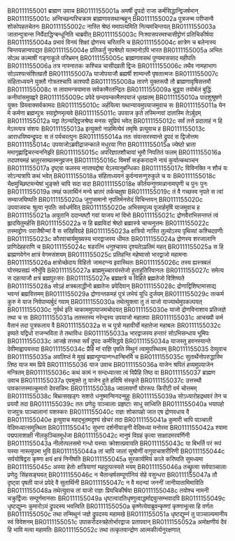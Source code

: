 BR0111155001	ब्राह्मण उवाच
BR0111155001a	अमर्षी द्रुपदो राजा कर्मसिद्धान्द्विजर्षभान्
BR0111155001c	अन्विच्छन्परिचक्राम ब्राह्मणावसथान्बहून्
BR0111155002a	पुत्रजन्म परीप्सन्वै शोकोपहतचेतनः
BR0111155002c	नास्ति श्रेष्ठं ममापत्यमिति नित्यमचिन्तयत्
BR0111155003a	जातान्पुत्रान्स निर्वेदाद्धिग्बन्धूनिति चाब्रवीत्
BR0111155003c	निःश्वासपरमश्चासीद्द्रोणं प्रतिचिकीर्षया
BR0111155004a	प्रभावं विनयं शिक्षां द्रोणस्य चरितानि च
BR0111155004c	क्षात्रेण च बलेनास्य चिन्तयन्नान्वपद्यत
BR0111155004e	प्रतिकर्तुं नृपश्रेष्ठो यतमानोऽपि भारत
BR0111155005a	अभितः सोऽथ कल्माषीं गङ्गाकूले परिभ्रमन्
BR0111155005c	ब्राह्मणावसथं पुण्यमाससाद महीपतिः
BR0111155006a	तत्र नास्नातकः कश्चिन्न चासीदव्रती द्विजः
BR0111155006c	तथैव नामहाभागः सोऽपश्यत्संशितव्रतौ
BR0111155007a	याजोपयाजौ ब्रह्मर्षी शाम्यन्तौ पृषतात्मजः
BR0111155007c	संहिताध्ययने युक्तौ गोत्रतश्चापि काश्यपौ
BR0111155008a	तारणे युक्तरूपौ तौ ब्राह्मणावृषिसत्तमौ
BR0111155008c	स तावामन्त्रयामास सर्वकामैरतन्द्रितः
BR0111155009a	बुद्ध्वा तयोर्बलं बुद्धिं कनीयांसमुपह्वरे
BR0111155009c	प्रपेदे छन्दयन्कामैरुपयाजं धृतव्रतम्
BR0111155010a	पादशुश्रूषणे युक्तः प्रियवाक्सर्वकामदः
BR0111155010c	अर्हयित्वा यथान्यायमुपयाजमुवाच सः
BR0111155011a	येन मे कर्मणा ब्रह्मन्पुत्रः स्याद्द्रोणमृत्यवे
BR0111155011c	उपयाज कृते तस्मिन्गवां दातास्मि तेऽर्बुदम्
BR0111155012a	यद्वा तेऽन्यद्द्विजश्रेष्ठ मनसः सुप्रियं भवेत्
BR0111155012c	सर्वं तत्ते प्रदाताहं न हि मेऽस्त्यत्र संशयः
BR0111155013a	इत्युक्तो नाहमित्येवं तमृषिः प्रत्युवाच ह
BR0111155013c	आराधयिष्यन्द्रुपदः स तं पर्यचरत्पुनः
BR0111155014a	ततः संवत्सरस्यान्ते द्रुपदं स द्विजोत्तमः
BR0111155014c	उपयाजोऽब्रवीद्राजन्काले मधुरया गिरा
BR0111155015a	ज्येष्ठो भ्राता ममागृह्णाद्विचरन्वननिर्झरे
BR0111155015c	अपरिज्ञातशौचायां भूमौ निपतितं फलम्
BR0111155016a	तदपश्यमहं भ्रातुरसाम्प्रतमनुव्रजन्
BR0111155016c	विमर्शं सङ्करादाने नायं कुर्यात्कथञ्चन
BR0111155017a	दृष्ट्वा फलस्य नापश्यद्दोषा येऽस्यानुबन्धिकाः
BR0111155017c	विविनक्ति न शौचं यः सोऽन्यत्रापि कथं भवेत्
BR0111155018a	संहिताध्ययनं कुर्वन्वसन्गुरुकुले च यः
BR0111155018c	भैक्षमुच्छिष्टमन्येषां भुङ्क्ते चापि सदा सदा
BR0111155018e	कीर्तयन्गुणमन्नानामघृणी च पुनः पुनः
BR0111155019a	तमहं फलार्थिनं मन्ये भ्रातरं तर्कचक्षुषा
BR0111155019c	तं वै गच्छस्व नृपते स त्वां सम्याजयिष्यति
BR0111155020a	जुगुप्समानो नृपतिर्मनसेदं विचिन्तयन्
BR0111155020c	उपयाजवचः श्रुत्वा नृपतिः सर्वधर्मवित्
BR0111155020e	अभिसम्पूज्य पूजार्हमृषिं याजमुवाच ह
BR0111155021a	अयुतानि ददान्यष्टौ गवां याजय मां विभो
BR0111155021c	द्रोणवैराभिसन्तप्तं त्वं ह्लादयितुमर्हसि
BR0111155022a	स हि ब्रह्मविदां श्रेष्ठो ब्रह्मास्त्रे चाप्यनुत्तमः
BR0111155022c	तस्माद्द्रोणः पराजैषीन्मां वै स सखिविग्रहे
BR0111155023a	क्षत्रियो नास्ति तुल्योऽस्य पृथिव्यां कश्चिदग्रणीः
BR0111155023c	कौरवाचार्यमुख्यस्य भारद्वाजस्य धीमतः
BR0111155024a	द्रोणस्य शरजालानि प्राणिदेहहराणि च
BR0111155024c	षडरत्नि धनुश्चास्य दृश्यतेऽप्रतिमं महत्
BR0111155025a	स हि ब्राह्मणवेगेन क्षात्रं वेगमसंशयम्
BR0111155025c	प्रतिहन्ति महेष्वासो भारद्वाजो महामनाः
BR0111155026a	क्षत्रोच्छेदाय विहितो जामदग्न्य इवास्थितः
BR0111155026c	तस्य ह्यस्त्रबलं घोरमप्रसह्यं नरैर्भुवि
BR0111155027a	ब्राह्ममुच्चारयंस्तेजो हुताहुतिरिवानलः
BR0111155027c	समेत्य स दहत्याजौ क्षत्रं ब्रह्मपुरःसरः
BR0111155027e	ब्रह्मक्षत्रे च विहिते ब्रह्मतेजो विशिष्यते
BR0111155028a	सोऽहं क्षत्रबलाद्धीनो ब्रह्मतेजः प्रपेदिवान्
BR0111155028c	द्रोणाद्विशिष्टमासाद्य भवन्तं ब्रह्मवित्तमम्
BR0111155029a	द्रोणान्तकमहं पुत्रं लभेयं युधि दुर्जयम्
BR0111155029c	तत्कर्म कुरु मे याज निर्वपाम्यर्बुदं गवाम्
BR0111155030a	तथेत्युक्त्वा तु तं याजो याज्यार्थमुपकल्पयत्
BR0111155030c	गुर्वर्थ इति चाकाममुपयाजमचोदयत्
BR0111155030e	याजो द्रोणविनाशाय प्रतिजज्ञे तथा च सः
BR0111155031a	ततस्तस्य नरेन्द्रस्य उपयाजो महातपाः
BR0111155031c	आचख्यौ कर्म वैतानं तदा पुत्रफलाय वै
BR0111155032a	स च पुत्रो महावीर्यो महातेजा महाबलः
BR0111155032c	इष्यते यद्विधो राजन्भविता ते तथाविधः
BR0111155033a	भारद्वाजस्य हन्तारं सोऽभिसन्धाय भूमिपः
BR0111155033c	आजह्रे तत्तथा सर्वं द्रुपदः कर्मसिद्धये
BR0111155034a	याजस्तु हवनस्यान्ते देवीमाह्वापयत्तदा
BR0111155034c	प्रैहि मां राज्ञि पृषति मिथुनं त्वामुपस्थितम्
BR0111155035	देव्युवाच
BR0111155035a	अवलिप्तं मे मुखं ब्रह्मन्पुण्यान्गन्धान्बिभर्मि च
BR0111155035c	सुतार्थेनोपरुद्धास्मि तिष्ठ याज मम प्रिये
BR0111155036	याज उवाच
BR0111155036a	याजेन श्रपितं हव्यमुपयाजेन मन्त्रितम्
BR0111155036c	कथं कामं न सन्दध्यात्सा त्वं विप्रैहि तिष्ठ वा
BR0111155037	ब्राह्मण उवाच
BR0111155037a	एवमुक्ते तु याजेन हुते हविषि संस्कृते
BR0111155037c	उत्तस्थौ पावकात्तस्मात्कुमारो देवसन्निभः
BR0111155038a	ज्वालावर्णो घोररूपः किरीटी वर्म चोत्तमम्
BR0111155038c	बिभ्रत्सखड्गः सशरो धनुष्मान्विनदन्मुहुः
BR0111155039a	सोऽध्यारोहद्रथवरं तेन च प्रययौ तदा
BR0111155039c	ततः प्रणेदुः पाञ्चालाः प्रहृष्टाः साधु साध्विति
BR0111155040a	भयापहो राजपुत्रः पाञ्चालानां यशस्करः
BR0111155040c	राज्ञः शोकापहो जात एष द्रोणवधाय वै
BR0111155040e	इत्युवाच महद्भूतमदृश्यं खेचरं तदा
BR0111155041a	कुमारी चापि पाञ्चाली वेदिमध्यात्समुत्थिता
BR0111155041c	सुभगा दर्शनीयाङ्गी वेदिमध्या मनोरमा
BR0111155042a	श्यामा पद्मपलाशाक्षी नीलकुञ्चितमूर्धजा
BR0111155042c	मानुषं विग्रहं कृत्वा साक्षादमरवर्णिनी
BR0111155043a	नीलोत्पलसमो गन्धो यस्याः क्रोशात्प्रवायति
BR0111155043c	या बिभर्ति परं रूपं यस्या नास्त्युपमा भुवि
BR0111155044a	तां चापि जातां सुश्रोणीं वागुवाचाशरीरिणी
BR0111155044c	सर्वयोषिद्वरा कृष्णा क्षयं क्षत्रं निनीषति
BR0111155045a	सुरकार्यमियं काले करिष्यति सुमध्यमा
BR0111155045c	अस्या हेतोः क्षत्रियाणां महदुत्पत्स्यते भयम्
BR0111155046a	तच्छ्रुत्वा सर्वपाञ्चालाः प्रणेदुः सिंहसङ्घवत्
BR0111155046c	न चैतान्हर्षसम्पूर्णानियं  सेहे वसुन्धरा
BR0111155047a	तौ दृष्ट्वा पृषती याजं प्रपेदे वै सुतार्थिनी
BR0111155047c	न वै मदन्यां जननीं जानीयातामिमाविति
BR0111155048a	तथेत्युवाच तां याजो राज्ञः प्रियचिकीर्षया
BR0111155048c	तयोश्च नामनी चक्रुर्द्विजाः सम्पूर्णमानसाः
BR0111155049a	धृष्टत्वादतिधृष्णुत्वाद्धर्माद्द्युत्सम्भवादपि
BR0111155049c	धृष्टद्युम्नः कुमारोऽयं द्रुपदस्य भवत्विति
BR0111155050a	कृष्णेत्येवाब्रुवन्कृष्णां कृष्णाभूत्सा हि वर्णतः
BR0111155050c	तथा तन्मिथुनं जज्ञे द्रुपदस्य महामखे
BR0111155051a	धृष्टद्युम्नं तु पाञ्चाल्यमानीय स्वं विवेशनम्
BR0111155051c	उपाकरोदस्त्रहेतोर्भारद्वाजः प्रतापवान्
BR0111155052a	अमोक्षणीयं दैवं हि भावि मत्वा महामतिः
BR0111155052c	तथा तत्कृतवान्द्रोण आत्मकीर्त्यनुरक्षणात्
